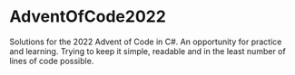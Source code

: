 # AdventOfCode2022

Solutions for the 2022 Advent of Code in C#. An opportunity for practice and learning. Trying to keep it simple, readable and in the least number of lines of code possible.
